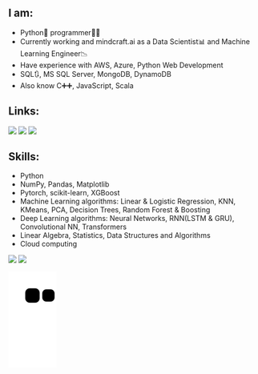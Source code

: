 ## I am:
- Python🐍 programmer👨‍💻
- Currently working and mindcraft.ai as a Data Scientist📊 and Machine Learning Engineer📉
- Have experience with AWS, Azure, Python Web Development
- SQL🔃, MS SQL Server, MongoDB, DynamoDB
- Also know C➕➕, JavaScript, Scala

## Links:
[<img width="36px" allign="left" src="https://cdn3.iconfinder.com/data/icons/capsocial-round/500/linkedin-512.png" />][linkedin]
[<img width="36px" allign="left" src="https://cdn3.iconfinder.com/data/icons/social-icons-33/512/Telegram-512.png" />][telegram]
[<img width="36px" allign="left" src="https://cdn4.iconfinder.com/data/icons/logos-and-brands/512/189_Kaggle_logo_logos-512.png" />][kaggle]
<br />

## Skills:
- Python
- NumPy, Pandas, Matplotlib
- Pytorch, scikit-learn, XGBoost
- Machine Learning algorithms: Linear & Logistic Regression, KNN, KMeans, PCA, Decision Trees, Random Forest & Boosting
- Deep Learning algorithms: Neural Networks, RNN(LSTM & GRU), Convolutional NN, Transformers
- Linear Algebra, Statistics, Data Structures and Algorithms
- Cloud computing

[linkedin]: https://www.linkedin.com/in/spl1shspl4sh/
[telegram]: t.me/splish_splash
[kaggle]: https://www.kaggle.com/spl1shspl4sh
<div>
  <img height="180em" src="https://github-readme-stats.vercel.app/api?username=splish-splash&show_icons=true&theme=dracula&include_all_commits=true"/>
  <img height="180em" src="https://github-readme-stats.vercel.app/api/top-langs/?username=splish-splash&layout=compact&langs_count=4&theme=dracula"/>
</div>

![Snake animition](https://github.com/splish-splash/splish-splash/blob/output/github-contribution-grid-snake.svg)
